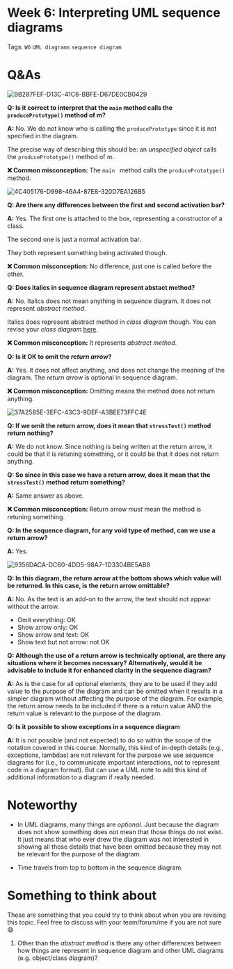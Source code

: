 # Week 6: Interpreting UML sequence diagrams

Tags: `W6` `UML diagrams` `sequence diagram`

# Q&As
![9B287FEF-D13C-41C6-BBFE-D67DE0CB0429](https://user-images.githubusercontent.com/60144099/190624024-3447bced-9dec-42a0-bb89-6e262c9c8e14.png)

**Q: Is it correct to interpret that the `main` method calls the `producePrototype()` method of m?**

**A:** No. We do not know who is calling the `producePrototype` since it is not specified in the diagram. 

The precise way of describing this should be: an *unspecified object* calls the `producePrototype()` method of m.

**❌ Common misconception:** The `main ` method calls the `producePrototype()` method.

![4C405176-D998-46A4-87E8-320D7EA126B5](https://user-images.githubusercontent.com/60144099/190624123-65f37e9e-59bb-435d-a16e-7a317d29263c.png)

**Q: Are there any differences between the first and second activation bar?**

**A:** Yes. The first one is attached to the box, representing a constructor of a class. 

The second one is just a normal activation bar. 

They both represent something being activated though.

**❌ Common misconception:** No difference, just one is called before the other.

**Q: Does italics in sequence diagram represent abstact method?**

**A:** No. Italics does not mean anything in sequence diagram. It does not represent *abstract method*. 

Italics does represent abstract method in *class diagram* though. You can revise your *class diagram* [here](https://github.com/Punpun1643/cs2103t-tutorial-materials/blob/master/week4-object-class-diagrams.md#week-4-interpreting-uml-classobject-diagrams).

**❌ Common misconception:** It represents *abstract method*.

**Q: Is it OK to omit the *return arrow*?**

**A:** Yes. It does not affect anything, and does not change the meaning of the diagram. The *return arrow* is optional in sequence diagram.

**❌ Common misconception:** Omitting means the method does not return anything. 

![37A2585E-3EFC-43C3-9DEF-A3BEE73FFC4E](https://user-images.githubusercontent.com/60144099/190624664-253af920-6ba3-4193-bac7-e97c7c0a86d8.png)

**Q: If we omit the return arrow, does it mean that `stressTest()` method return nothing?**

**A:** We do not know. Since nothing is being written at the return arrow, it could be that it is retuning something, or it could be that it does not return anything.

**Q: So since in this case we have a return arrow, does it mean that the `stressTest()` method return something?**

**A:** Same answer as above.

**❌ Common misconception:** Return arrow *must* mean the method is retuning something.

**Q: In the sequence diagram, for any void type of method, can we use a return arrow?**

**A:** Yes.

![9356DACA-DC60-4DD5-98A7-1D3304BE5AB8](https://user-images.githubusercontent.com/60144099/190624284-6dc4c310-07b1-47cd-81a1-a601c8aa076c.png)

**Q: In this diagram, the return arrow at the bottom shows which value will be returned. In this case, is the return arrow omittable?**

**A:** No. As the text is an add-on to the arrow, the text should not appear without the arrow.

- Omit everything: OK
- Show arrow only: OK
- Show arrow and text: OK
- Show text but not arrow: not OK

**Q: Although the use of a return arrow is technically optional, are there any situations where it becomes necessary? Alternatively, would it be advisable to include it for enhanced clarity in the sequence diagram?**

**A:** As is the case for all optional elements, they are to be used if they add value to the purpose of the diagram and can be omitted when it results in a simpler diagram without affecting the purpose of the diagram. For example, the return arrow needs to be included if there is a return value AND the return value is relevant to the purpose of the diagram.

**Q: Is it possible to show exceptions in a sequence diagram**

**A:** It is not possible (and not expected) to do so within the scope of the notation covered in this course. Normally, this kind of in-depth details (e.g., exceptions, lambdas) are not relevant for the purpose we use sequence diagrams for (i.e., to communicate important interactions, not to represent code in a diagram format). But can use a UML note to add this kind of additional information to a diagram if really needed.



# Noteworthy
- In UML diagrams, many things are *optional*. Just because the diagram does not show something does not mean that those things do not exist. It just means that who ever drew the diagram was not interested in showing all those details that have been omitted because they may not be relevant for the purpose of the diagram.

- Time travels from top to bottom in the sequence diagram.

# Something to think about

These are something that you could try to think about when you are revising this topic. Feel free to discuss with your team/forum/me if you are not sure 😄

1. Other than the *abstract method* is there any other differences between how things are represent in sequence diagram and other UML diagrams (e.g. object/class diagram)?